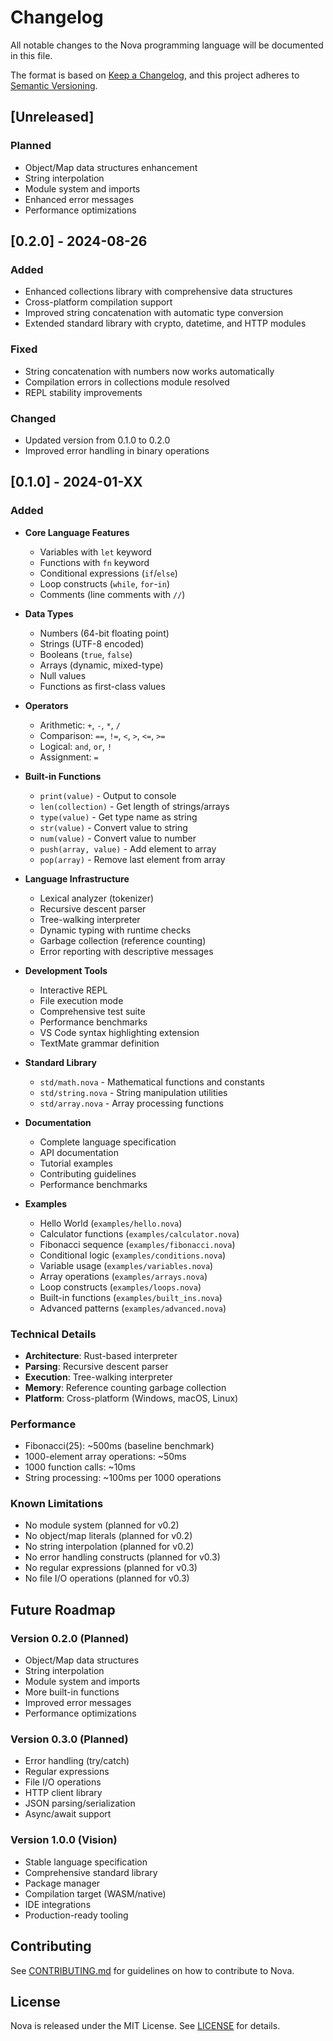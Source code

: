 # Changelog

All notable changes to the Nova programming language will be documented in this file.

The format is based on [Keep a Changelog](https://keepachangelog.com/en/1.0.0/),
and this project adheres to [Semantic Versioning](https://semver.org/spec/v2.0.0.html).

## [Unreleased]

### Planned
- Object/Map data structures enhancement
- String interpolation
- Module system and imports
- Enhanced error messages
- Performance optimizations

## [0.2.0] - 2024-08-26

### Added
- Enhanced collections library with comprehensive data structures
- Cross-platform compilation support
- Improved string concatenation with automatic type conversion
- Extended standard library with crypto, datetime, and HTTP modules

### Fixed
- String concatenation with numbers now works automatically
- Compilation errors in collections module resolved
- REPL stability improvements

### Changed
- Updated version from 0.1.0 to 0.2.0
- Improved error handling in binary operations

## [0.1.0] - 2024-01-XX

### Added
- **Core Language Features**
  - Variables with `let` keyword
  - Functions with `fn` keyword
  - Conditional expressions (`if`/`else`)
  - Loop constructs (`while`, `for`-`in`)
  - Comments (line comments with `//`)

- **Data Types**
  - Numbers (64-bit floating point)
  - Strings (UTF-8 encoded)
  - Booleans (`true`, `false`)
  - Arrays (dynamic, mixed-type)
  - Null values
  - Functions as first-class values

- **Operators**
  - Arithmetic: `+`, `-`, `*`, `/`
  - Comparison: `==`, `!=`, `<`, `>`, `<=`, `>=`
  - Logical: `and`, `or`, `!`
  - Assignment: `=`

- **Built-in Functions**
  - `print(value)` - Output to console
  - `len(collection)` - Get length of strings/arrays
  - `type(value)` - Get type name as string
  - `str(value)` - Convert value to string
  - `num(value)` - Convert value to number
  - `push(array, value)` - Add element to array
  - `pop(array)` - Remove last element from array

- **Language Infrastructure**
  - Lexical analyzer (tokenizer)
  - Recursive descent parser
  - Tree-walking interpreter
  - Dynamic typing with runtime checks
  - Garbage collection (reference counting)
  - Error reporting with descriptive messages

- **Development Tools**
  - Interactive REPL
  - File execution mode
  - Comprehensive test suite
  - Performance benchmarks
  - VS Code syntax highlighting extension
  - TextMate grammar definition

- **Standard Library**
  - `std/math.nova` - Mathematical functions and constants
  - `std/string.nova` - String manipulation utilities
  - `std/array.nova` - Array processing functions

- **Documentation**
  - Complete language specification
  - API documentation
  - Tutorial examples
  - Contributing guidelines
  - Performance benchmarks

- **Examples**
  - Hello World (`examples/hello.nova`)
  - Calculator functions (`examples/calculator.nova`)
  - Fibonacci sequence (`examples/fibonacci.nova`)
  - Conditional logic (`examples/conditions.nova`)
  - Variable usage (`examples/variables.nova`)
  - Array operations (`examples/arrays.nova`)
  - Loop constructs (`examples/loops.nova`)
  - Built-in functions (`examples/built_ins.nova`)
  - Advanced patterns (`examples/advanced.nova`)

### Technical Details
- **Architecture**: Rust-based interpreter
- **Parsing**: Recursive descent parser
- **Execution**: Tree-walking interpreter
- **Memory**: Reference counting garbage collection
- **Platform**: Cross-platform (Windows, macOS, Linux)

### Performance
- Fibonacci(25): ~500ms (baseline benchmark)
- 1000-element array operations: ~50ms
- 1000 function calls: ~10ms
- String processing: ~100ms per 1000 operations

### Known Limitations
- No module system (planned for v0.2)
- No object/map literals (planned for v0.2)
- No string interpolation (planned for v0.2)
- No error handling constructs (planned for v0.3)
- No regular expressions (planned for v0.3)
- No file I/O operations (planned for v0.3)

## Future Roadmap

### Version 0.2.0 (Planned)
- Object/Map data structures
- String interpolation
- Module system and imports
- More built-in functions
- Improved error messages
- Performance optimizations

### Version 0.3.0 (Planned)
- Error handling (try/catch)
- Regular expressions
- File I/O operations
- HTTP client library
- JSON parsing/serialization
- Async/await support

### Version 1.0.0 (Vision)
- Stable language specification
- Comprehensive standard library
- Package manager
- Compilation target (WASM/native)
- IDE integrations
- Production-ready tooling

## Contributing

See [CONTRIBUTING.md](docs/CONTRIBUTING.md) for guidelines on how to contribute to Nova.

## License

Nova is released under the MIT License. See [LICENSE](LICENSE) for details.